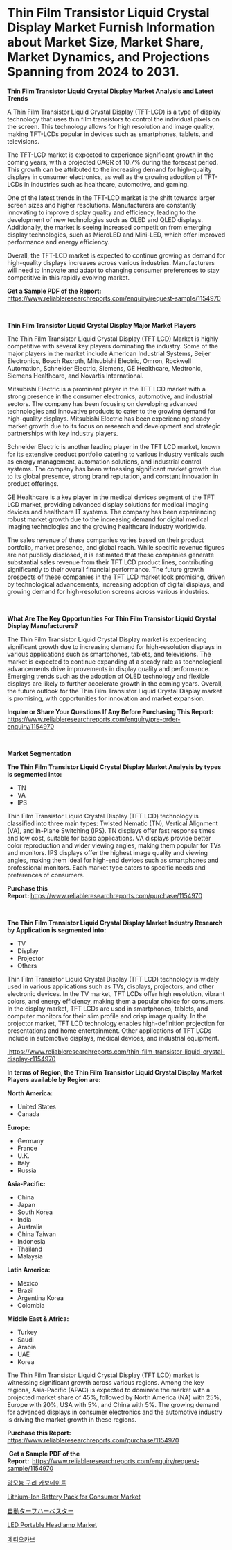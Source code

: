 <p><h1>Thin Film Transistor Liquid Crystal Display Market Furnish Information about Market Size, Market Share, Market Dynamics, and Projections Spanning from 2024 to 2031.</h1></p><p><strong>Thin Film Transistor Liquid Crystal Display Market Analysis and Latest Trends</strong></p>
<p><p>A Thin Film Transistor Liquid Crystal Display (TFT-LCD) is a type of display technology that uses thin film transistors to control the individual pixels on the screen. This technology allows for high resolution and image quality, making TFT-LCDs popular in devices such as smartphones, tablets, and televisions.</p><p>The TFT-LCD market is expected to experience significant growth in the coming years, with a projected CAGR of 10.7% during the forecast period. This growth can be attributed to the increasing demand for high-quality displays in consumer electronics, as well as the growing adoption of TFT-LCDs in industries such as healthcare, automotive, and gaming.</p><p>One of the latest trends in the TFT-LCD market is the shift towards larger screen sizes and higher resolutions. Manufacturers are constantly innovating to improve display quality and efficiency, leading to the development of new technologies such as OLED and QLED displays. Additionally, the market is seeing increased competition from emerging display technologies, such as MicroLED and Mini-LED, which offer improved performance and energy efficiency.</p><p>Overall, the TFT-LCD market is expected to continue growing as demand for high-quality displays increases across various industries. Manufacturers will need to innovate and adapt to changing consumer preferences to stay competitive in this rapidly evolving market.</p></p>
<p><strong>Get a Sample PDF of the Report:&nbsp;</strong> <a href="https://www.reliableresearchreports.com/enquiry/request-sample/1154970">https://www.reliableresearchreports.com/enquiry/request-sample/1154970</a></p>
<p>&nbsp;</p>
<p><strong>Thin Film Transistor Liquid Crystal Display Major Market Players</strong></p>
<p><p>The Thin Film Transistor Liquid Crystal Display (TFT LCD) Market is highly competitive with several key players dominating the industry. Some of the major players in the market include American Industrial Systems, Beijer Electronics, Bosch Rexroth, Mitsubishi Electric, Omron, Rockwell Automation, Schneider Electric, Siemens, GE Healthcare, Medtronic, Siemens Healthcare, and Novartis International.</p><p>Mitsubishi Electric is a prominent player in the TFT LCD market with a strong presence in the consumer electronics, automotive, and industrial sectors. The company has been focusing on developing advanced technologies and innovative products to cater to the growing demand for high-quality displays. Mitsubishi Electric has been experiencing steady market growth due to its focus on research and development and strategic partnerships with key industry players.</p><p>Schneider Electric is another leading player in the TFT LCD market, known for its extensive product portfolio catering to various industry verticals such as energy management, automation solutions, and industrial control systems. The company has been witnessing significant market growth due to its global presence, strong brand reputation, and constant innovation in product offerings.</p><p>GE Healthcare is a key player in the medical devices segment of the TFT LCD market, providing advanced display solutions for medical imaging devices and healthcare IT systems. The company has been experiencing robust market growth due to the increasing demand for digital medical imaging technologies and the growing healthcare industry worldwide.</p><p>The sales revenue of these companies varies based on their product portfolio, market presence, and global reach. While specific revenue figures are not publicly disclosed, it is estimated that these companies generate substantial sales revenue from their TFT LCD product lines, contributing significantly to their overall financial performance. The future growth prospects of these companies in the TFT LCD market look promising, driven by technological advancements, increasing adoption of digital displays, and growing demand for high-resolution screens across various industries.</p></p>
<p>&nbsp;</p>
<p><strong>What Are The Key Opportunities For Thin Film Transistor Liquid Crystal Display Manufacturers?</strong></p>
<p><p>The Thin Film Transistor Liquid Crystal Display market is experiencing significant growth due to increasing demand for high-resolution displays in various applications such as smartphones, tablets, and televisions. The market is expected to continue expanding at a steady rate as technological advancements drive improvements in display quality and performance. Emerging trends such as the adoption of OLED technology and flexible displays are likely to further accelerate growth in the coming years. Overall, the future outlook for the Thin Film Transistor Liquid Crystal Display market is promising, with opportunities for innovation and market expansion.</p></p>
<p><strong>Inquire or Share Your Questions If Any Before Purchasing This Report:</strong> <a href="https://www.reliableresearchreports.com/enquiry/pre-order-enquiry/1154970">https://www.reliableresearchreports.com/enquiry/pre-order-enquiry/1154970</a></p>
<p>&nbsp;</p>
<p><strong>Market Segmentation</strong></p>
<p><strong>The Thin Film Transistor Liquid Crystal Display Market Analysis by types is segmented into:</strong></p>
<p><ul><li>TN</li><li>VA</li><li>IPS</li></ul></p>
<p><p>Thin Film Transistor Liquid Crystal Display (TFT LCD) technology is classified into three main types: Twisted Nematic (TN), Vertical Alignment (VA), and In-Plane Switching (IPS). TN displays offer fast response times and low cost, suitable for basic applications. VA displays provide better color reproduction and wider viewing angles, making them popular for TVs and monitors. IPS displays offer the highest image quality and viewing angles, making them ideal for high-end devices such as smartphones and professional monitors. Each market type caters to specific needs and preferences of consumers.</p></p>
<p><strong>Purchase this Report:&nbsp;</strong><a href="https://www.reliableresearchreports.com/purchase/1154970">https://www.reliableresearchreports.com/purchase/1154970</a></p>
<p>&nbsp;</p>
<p><strong>The Thin Film Transistor Liquid Crystal Display Market Industry Research by Application is segmented into:</strong></p>
<p><ul><li>TV</li><li>Display</li><li>Projector</li><li>Others</li></ul></p>
<p><p>Thin Film Transistor Liquid Crystal Display (TFT LCD) technology is widely used in various applications such as TVs, displays, projectors, and other electronic devices. In the TV market, TFT LCDs offer high resolution, vibrant colors, and energy efficiency, making them a popular choice for consumers. In the display market, TFT LCDs are used in smartphones, tablets, and computer monitors for their slim profile and crisp image quality. In the projector market, TFT LCD technology enables high-definition projection for presentations and home entertainment. Other applications of TFT LCDs include in automotive displays, medical devices, and industrial equipment.</p></p>
<p><a href="https://www.reliableresearchreports.com/thin-film-transistor-liquid-crystal-display-r1154970">&nbsp;https://www.reliableresearchreports.com/thin-film-transistor-liquid-crystal-display-r1154970</a></p>
<p><strong>In terms of Region, the Thin Film Transistor Liquid Crystal Display Market Players available by Region are:</strong></p>
<p>
    <p> <strong> North America: </strong>
        <ul>
            <li>United States</li>
            <li>Canada</li>
        </ul>
        </p> 
    <p> <strong> Europe: </strong>
        <ul>
            <li>Germany</li>
            <li>France</li>
            <li>U.K.</li>
            <li>Italy</li>
            <li>Russia</li>
        </ul>
        </p> 
    <p> <strong> Asia-Pacific: </strong>
        <ul>
            <li>China</li>
            <li>Japan</li>
            <li>South Korea</li>
            <li>India</li>
            <li>Australia</li>
            <li>China Taiwan</li>
            <li>Indonesia</li>
            <li>Thailand</li>
            <li>Malaysia</li>
        </ul>
        </p> 
    <p> <strong> Latin America: </strong>
        <ul>
            <li>Mexico</li>
            <li>Brazil</li>
            <li>Argentina Korea</li>
            <li>Colombia</li>
        </ul>
        </p> 
    <p> <strong> Middle East & Africa: </strong>
        <ul>
            <li>Turkey</li>
            <li>Saudi</li>
            <li>Arabia</li>
            <li>UAE</li>
            <li>Korea</li>
        </ul>
    </p>
    </p>
<p><p>The Thin Film Transistor Liquid Crystal Display (TFT LCD) market is witnessing significant growth across various regions. Among the key regions, Asia-Pacific (APAC) is expected to dominate the market with a projected market share of 45%, followed by North America (NA) with 25%, Europe with 20%, USA with 5%, and China with 5%. The growing demand for advanced displays in consumer electronics and the automotive industry is driving the market growth in these regions.</p></p>
<p><strong>Purchase this Report: </strong><a href="https://www.reliableresearchreports.com/purchase/1154970">https://www.reliableresearchreports.com/purchase/1154970</a></p>
<p>&nbsp;<strong>Get a Sample PDF of the Report:&nbsp;&nbsp;</strong><a href="https://www.reliableresearchreports.com/enquiry/request-sample/1154970">https://www.reliableresearchreports.com/enquiry/request-sample/1154970</a></p>
<p><strong></strong></p>
<p><p><a href="https://github.com/vsn7qpua81q/Market-Research-Report-List-2/blob/main/3527896155923.md">암모늄 구리 카보네이트</a></p><p><a href="https://github.com/JuliaFadel1922/Market-Research-Report-List-1/blob/main/lithium-ion-battery-pack-for-consumer-market.md">Lithium-Ion Battery Pack for Consumer Market</a></p><p><a href="https://github.com/LuzHills1972/Market-Research-Report-List-1/blob/main/3053041146949.md">自動ターフハーベスター</a></p><p><a href="https://github.com/moyahfrancoestellec51j635wcx/Market-Research-Report-List-3/blob/main/led-portable-headlamp-market.md">LED Portable Headlamp Market</a></p><p><a href="https://github.com/Elenrrera7685/Market-Research-Report-List-2/blob/main/3964620155924.md">메티오카브</a></p></p>